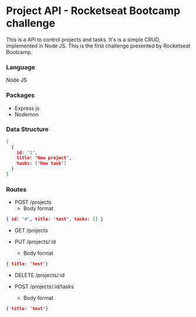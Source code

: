 # Project API - Rocketseat Bootcamp challenge

This is a API to control projects and tasks. It's is a simple CRUD, implemented in Node JS.
This is  the first challenge presented by Rocketseat Bootcamp.

### Language
Node JS

### Packages
- Express js
- Nodemon

### Data Structure

```json
[
  {
    id: "1",
    title: 'New project',
    tasks: ['New task']
  }
]
```
### Routes

+ POST /projects  
	+ Body format
```JSON
{ id: "#", title: 'test', tasks: [] }
```

+ GET /projects

+ PUT /projects/:id
	+ Body format
```JSON
{ title: 'test'}
```
+ DELETE /projects/:id

+ POST /projects/:id/tasks
	+ Body format
```JSON
{ title: 'test'}
```



